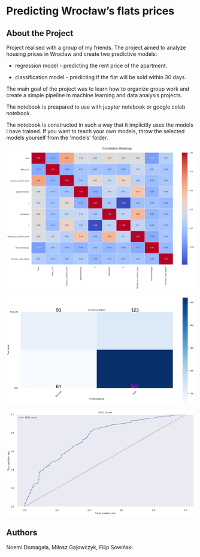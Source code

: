 # Predicting Wrocław’s flats prices

## About the Project

Project realised with a group of my friends. The project aimed to analyze housing prices in Wroclaw and create two predictive models:

* regression model - predicting the rent price of the apartment.

* classification model - predicting if the flat will be sold within 30 days.

The main goal of the project was to learn how to organize 
group work and create a simple pipeline in  machine learning and data analysis projects.

The notebook is preapared to use with jupyter notebook or google colab notebook.

The notebook is constructed in such a way 
that it implicitly uses the models I have trained. 
If you want to teach your own models, 
throw the selected models yourself from the 'models' folder.

<p align="center">
  <img src="s1.png">
</p>

<p align="center">
  <img src="s2.png">
</p>

<p align="center">
  <img src="s3.png">
</p>



## Authors
Noemi Domagała, Miłosz Gajowczyk, Filip Sowiński




